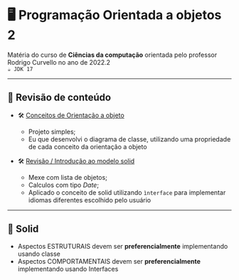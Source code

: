 # 🖥️ Programação Orientada a objetos 2

Matéria do curso de **Ciências da computação** orientada pelo professor Rodrigo Curvello no ano de 2022.2<br>
`☕ JDK 17`
____
## 📌 Revisão de conteúdo

* 🛠️ [Conceitos de Orientação a objeto](revisao_conceitos/src/main/java/revisao_pedido_produto/)
    * Projeto simples;
    * Eu que desenvolvi o diagrama de classe, utilizando uma propriedade de cada conceito da orientação a objeto

* 🛠️ [Revisão / Introdução ao modelo solid](revisao_conceitos/src/main/java/atendimento_medico/)
    * Mexe com lista de objetos;
    * Calculos com tipo _Date_;
    * Aplicado o conceito de solid utilizando `ìnterface` para implementar idiomas diferentes escolhido pelo usuário 
____
## 📌 Solid
* Aspectos ESTRUTURAIS devem ser **preferencialmente** implementando usando classe
* Aspectos COMPORTAMENTAIS devem ser **preferencialmente** implementando usando Interfaces
    